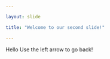 ```yaml
---

layout: slide

title: "Welcome to our second slide!"

---
```


Hello 
Use the left arrow to go back!
